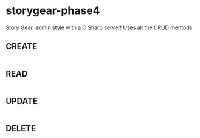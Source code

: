 # storygear-phase4
Story Gear, admin style with a C Sharp server! Uses all the CRUD mentods.

## CREATE
![]()

## READ
![]()

## UPDATE
![]()

## DELETE
![]()

